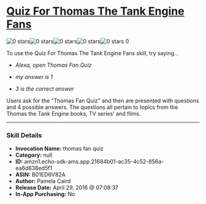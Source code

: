 # [Quiz For Thomas The Tank Engine Fans](http://alexa.amazon.com/#skills/amzn1.echo-sdk-ams.app.21684b01-ac35-4c52-856a-ea6d838ed5f1)
![0 stars](../../images/ic_star_border_black_18dp_1x.png)![0 stars](../../images/ic_star_border_black_18dp_1x.png)![0 stars](../../images/ic_star_border_black_18dp_1x.png)![0 stars](../../images/ic_star_border_black_18dp_1x.png)![0 stars](../../images/ic_star_border_black_18dp_1x.png) 0

To use the Quiz For Thomas The Tank Engine Fans skill, try saying...

* *Alexa, open Thomas Fan Quiz*

* *my answer is 1*

* *3 is the correct answer*

Users ask for the "Thomas Fan Quiz" and then are presented with questions and 4 possible answers. The questions all pertain to topics from the Thomas the Tank Engine books, TV series' and films.

***

### Skill Details

* **Invocation Name:** thomas fan quiz
* **Category:** null
* **ID:** amzn1.echo-sdk-ams.app.21684b01-ac35-4c52-856a-ea6d838ed5f1
* **ASIN:** B01ED6V82A
* **Author:** Pamela Caird
* **Release Date:** April 29, 2016 @ 07:08:37
* **In-App Purchasing:** No
